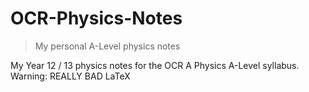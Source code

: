 # OCR-Physics-Notes
> My personal A-Level physics notes 

My Year 12 / 13 physics notes for the OCR A Physics A-Level syllabus. 
Warning: REALLY BAD LaTeX
